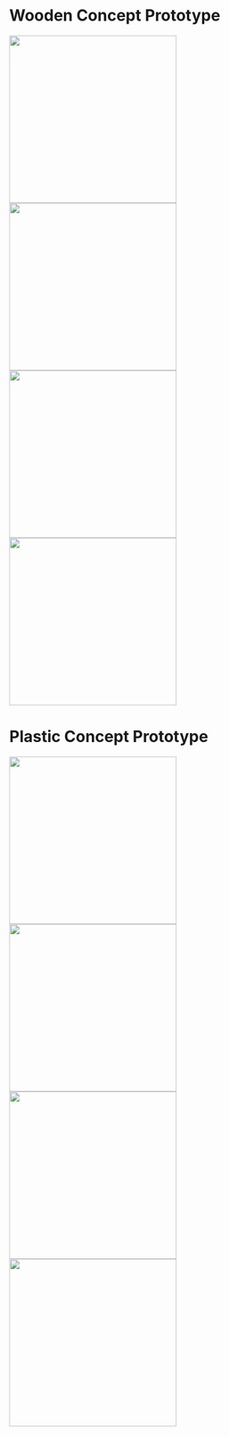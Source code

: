 # Wooden Concept Prototype
<img src="https://github.com/user-attachments/assets/f78c5119-835e-4c11-9863-063c25aecc0b" width="300px" />


<img src="https://github.com/user-attachments/assets/fcf14056-477c-4621-aeec-554131d36e2c" width="300px" />


<img src="https://github.com/user-attachments/assets/4d536b8b-304c-4e5b-8511-83e6b86849df" width="300px" />


<img src="https://github.com/user-attachments/assets/fa8b6ebb-ca4b-47da-8fdf-4a426d1d839c" width="300px" />

# Plastic Concept Prototype
<img src="https://github.com/user-attachments/assets/118d7056-cfa2-471e-b62a-051006fc47b8" width="300px" />


<img src="https://github.com/user-attachments/assets/8951ba6e-7b51-45f1-b3f2-360a18a30fd9" width="300px" />


<img src="https://github.com/user-attachments/assets/39f19018-6fcf-4813-93d1-e2403032f95b" width="300px" />


<img src="https://github.com/user-attachments/assets/ad18c02c-ead4-48f0-acc7-9ef02143aa45" width="300px" />
